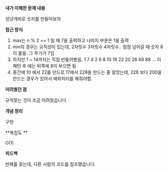 **내가 이해한 문제 내용**

성냥개비로 숫자를 만들어보자

**접근 방식**

1. max는 n % 2 == 1 일 때 7을 출력하고 나머지 부분은 1을 출력
2. min의 경우는 규칙성이 있는데, 2자릿수 3자릿수 4자릿수.. 점점 넘어갈 때 숫자 8이 붙음. 그 주기가 7임
3. 하지만 1 ~ 14까지는 직접 만들어봤음. 1 7 4 2 6 8 10 18 22 20 28 68 88 … 이 패턴 후 에는 뒤쪽에 8이 부으면 됨
4. 중간에 10 에서 22를 만드로 17에서 228을 만드는 줄 알았는데, 228 보다 200을 만드는 경우가 있어서 예외처리를 해줘야함. 

**어려웠던 점**

규칙찾는 것이 조금 어려웠습니다.

**개념 정리**

구현

**복잡도 **

O(1)

**피드백**

반례를 찾는데, 다른 사람의 코드를 참조했습니다.


